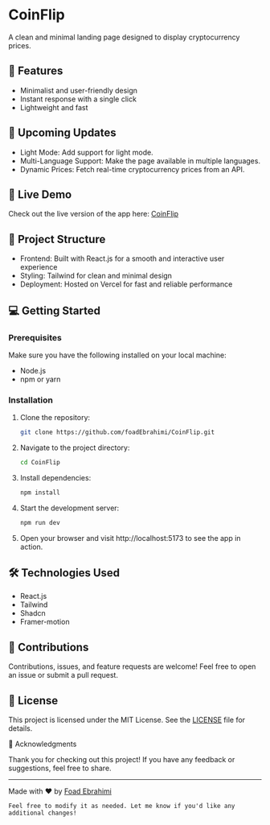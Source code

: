 # CoinFlip  

A clean and minimal landing page designed to display cryptocurrency prices.

## 🌟 Features  
- Minimalist and user-friendly design  
- Instant response with a single click  
- Lightweight and fast

## 🚀 Upcoming Updates  
- Light Mode: Add support for light mode.  
- Multi-Language Support: Make the page available in multiple languages.  
- Dynamic Prices: Fetch real-time cryptocurrency prices from an API.

## 🚀 Live Demo  
Check out the live version of the app here: [CoinFlip](https://coinflip-cf.vercel.app)  

## 📂 Project Structure  
- Frontend: Built with React.js for a smooth and interactive user experience  
- Styling: Tailwind for clean and minimal design
- Deployment: Hosted on Vercel for fast and reliable performance  

## 💻 Getting Started  

### Prerequisites  
Make sure you have the following installed on your local machine:  
- Node.js  
- npm or yarn  

### Installation  
1. Clone the repository:  
   ```bash  
   git clone https://github.com/foadEbrahimi/CoinFlip.git
   ```
2. Navigate to the project directory:  
   ```bash  
   cd CoinFlip
   ```
   
3. Install dependencies:  
   ```bash  
   npm install
   ```
   
4. Start the development server:  
   ```bash  
   npm run dev
   ```
   
5. Open your browser and visit http://localhost:5173 to see the app in action.

## 🛠️ Technologies Used

- React.js
- Tailwind
- Shadcn
- Framer-motion

## 🤝 Contributions

Contributions, issues, and feature requests are welcome! Feel free to open an issue or submit a pull request.

## 📜 License

This project is licensed under the MIT License. See the [LICENSE](https://github.com/foadEbrahimi/CoinFlip?tab=MIT-1-ov-file) file for details.

🙏 Acknowledgments

Thank you for checking out this project! If you have any feedback or suggestions, feel free to share.


---

Made with ❤️ by [Foad Ebrahimi](https://github.com/foadEbrahimi)

``` Feel free to modify it as needed. Let me know if you'd like any additional changes! ```
   
